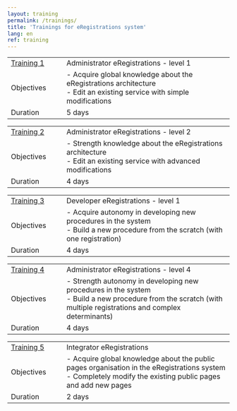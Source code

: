 ```yaml
---
layout: training
permalink: /trainings/
title: 'Trainings for eRegistrations system'
lang: en
ref: training
---
```



<table class="table table-bordered table-striped table-info">
  <tbody>
    <tr>
      <td style="width: 25%"><a href="/trainings/1">Training 1</a></td>
      <td>Administrator eRegistrations - level 1</td>
    </tr>
    <tr>
      <td>Objectives</td>
      <td>- Acquire global knowledge about the eRegistrations architecture<br>
	      - Edit an existing service with simple modifications</td>
    </tr>
    <tr>
      <td>Duration</td>
      <td>5 days</td>
    </tr>
  </tbody>
</table>

<table class="table table-bordered table-striped table-info">
  <tbody>
    <tr>
      <td style="width: 25%"><a href="/trainings/2">Training 2</a></td>
      <td>Administrator eRegistrations - level 2</td>
    </tr>
    <tr>
      <td>Objectives</td>
      <td>- Strength knowledge about the eRegistrations architecture<br>
	      - Edit an existing service with advanced modifications</td>
    </tr>
    <tr>
      <td>Duration</td>
      <td>4 days</td>
    </tr>
  </tbody>
</table>

<table class="table table-bordered table-striped table-info">
  <tbody>
    <tr>
      <td style="width: 25%"><a href="/trainings/3">Training 3</a></td>
      <td>Developer eRegistrations - level 1</td>
    </tr>
    <tr>
      <td>Objectives</td>
      <td>- Acquire autonomy in developing new procedures in the system<br>
	      - Build a new procedure from the scratch (with one registration)</td>
    </tr>
    <tr>
      <td>Duration</td>
      <td>4 days</td>
    </tr>
  </tbody>
</table>

<table class="table table-bordered table-striped table-info">
  <tbody>
    <tr>
      <td style="width: 25%"><a href="/trainings/4">Training 4</a></td>
      <td>Administrator eRegistrations - level 4</td>
    </tr>
    <tr>
      <td>Objectives</td>
      <td>- Strength autonomy in developing new procedures in the system<br>
	      - Build a new procedure from the scratch (with multiple registrations and complex determinants)</td>
    </tr>
    <tr>
      <td>Duration</td>
      <td>4 days</td>
    </tr>
  </tbody>
</table>

<table class="table table-bordered table-striped table-info">
  <tbody>
    <tr>
      <td style="width: 25%"><a href="/trainings/5">Training 5</a></td>
      <td>Integrator eRegistrations</td>
    </tr>
    <tr>
      <td>Objectives</td>
      <td>- Acquire global knowledge about the public pages organisation in the eRegistrations system<br>
	      - Completely modify the existing public pages and add new pages
      </td>
    </tr>
    <tr>
      <td>Duration</td>
      <td>2 days</td>
    </tr>
  </tbody>
</table>
